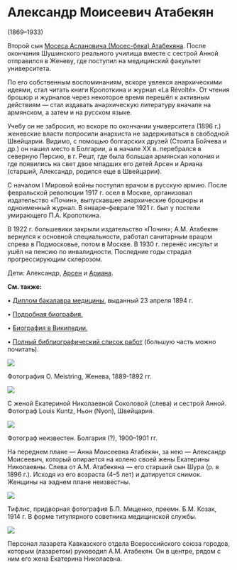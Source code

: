 # Александр Моисеевич Атабекян
(1869–1933)

Второй сын [Мосеса Аслановича (Мосес-бека) Атабекяна](MbA.md). После окончания Шушинского реального училища вместе с сестрой Анной отправился в Женеву, где поступил на медицинский факультет университета.

По его собственным воспоминаниям, вскоре увлекся анархическими идеями, стал читать книги Кропоткина и журнал «La Révolté». От чтения брошюр и журналов через некоторое время перешёл к активным действиям — стал издавать анархическую литературу вначале на армянском, а затем и на русском языке.

Учебу он не забросил, но вскоре по окончании университета (1896 г.) женевские власти попросили анархиста не задерживаться в свободной Швейцарии. Видимо, с помощью болгарских друзей (Стоила Бойчева и др.) он нашел место в Болгарии, а в начале XX в. перебрался в северную Персию, в г. Решт, где была большая армянская колония и где появились на свет двое младших его детей Арсен и Ариана (старший, Александр, родился еще в Швейцарии).

С началом I Мировой войны поступил врачом в русскую армию. После февральской революции 1917 г. осел в Москве, организовал издательство «Почин», выпускавшее анархические брошюры и одноименный журнал. В январе–феврале 1921 г. был у постели умирающего П.А. Кропоткина.

В 1922 г. большевики закрыли издательство «Почин»; А.М. Атабекян вернулся к основной специальности, работал санитарным врацом спрева в Подмосковье, потом в Москве. В 1930 г. перенёс инсульт и ушёл на пенсию по инвалидности. Последние годы страдал прогрессирующим склерозом.

Дети: Александр, [Арсен](ArAA.md) и [Ариана](Ariana-sen.md).

**См. также:**

• [Диплом бакалавра медицины](doc-1894-04-23.md), выданный 23 апреля 1894 г.

• [Подробная биография.](AMA-pref.md)

• [Биография в Википедии.](https://ru.wikipedia.org/wiki/%D0%90%D1%82%D0%B0%D0%B1%D0%B5%D0%BA%D1%8F%D0%BD,_%D0%90%D0%BB%D0%B5%D0%BA%D1%81%D0%B0%D0%BD%D0%B4%D1%80_%D0%9C%D0%BE%D0%B8%D1%81%D0%B5%D0%B5%D0%B2%D0%B8%D1%87)

• [Полный библиографический список работ](http://oldcancer.narod.ru/Atabekian/bibl.htm) (большую часть можно почитать).

![](img/AMA1.jpg)

Фотография O. Meistring, Женева, 1889-1892 гг.

![](../Album/img/17-4.jpg)

С женой Екатериной Николаевной Соколовой (слева) 
и сестрой Анной.
Фотограф Louis Kuntz, Ньон (Nyon), Швейцария.

![](img/AnMA_AMA_ENAS_AAA.jpg)

Фотограф неизвестен. Болгария (?), 1900–1901 гг.

На переднем плане — Анна Моисеевна Атабекян, за нею — Александр Моисеевич, который опирается на колено своей жены Екатерины Николаевны. Слева от А.М. Атабекяна — его старший сын Шура (р. в 1896 г.). Исходя из его возраста (4–5 лет) и датируется снимок. Женщины на эаднем плане неизвестны.

![](img/AMA-Tiflis.jpg)

Тифлис, придворная фотография Б.П. Мищенко, преемн. Б.М. Козак, 1914 г.
В форме титулярного советника медицинской службы.

![](img/lazaret.jpg)

Персонал лазарета Кавказского отдела Всероссийского союза городов, 
которым (лазаретом) руководил А.М. Атабекян. 
Он в центре, рядом с ним его жена Екатерина Николаевна.